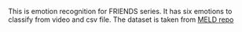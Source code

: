 This is emotion recognition for FRIENDS series.
It has six emotions to classify from video and csv file.
The dataset is taken from [MELD repo](https://github.com/declare-lab/MELD?tab=readme-ov-file)